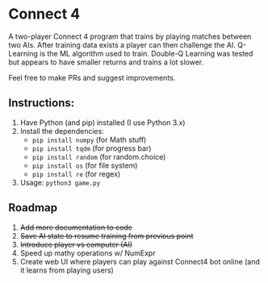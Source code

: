 # Connect 4

A two-player Connect 4 program that trains by playing matches between two AIs. After training data exists a player can then challenge the AI. Q-Learning is the ML algorithm used to train. Double-Q Learning was tested but appears to have smaller returns and trains a lot slower.

Feel free to make PRs and suggest improvements.

## Instructions:
1. Have Python (and pip) installed (I use Python 3.x)
2. Install the dependencies:
    - `pip install numpy` (for Math stuff)
    - `pip install tqdm` (for progress bar)
    - `pip install random` (for random.choice)
    - `pip install os` (for file system)
    - `pip install re` (for regex)
3. Usage: `python3 game.py`

## Roadmap
1. ~~Add more documentation to code~~
2. ~~Save AI state to resume training from previous point~~
3. ~~Introduce player vs computer (AI)~~
4. Speed up mathy operations w/ NumExpr
5. Create web UI where players can play against Connect4 bot online (and it learns from playing users)
